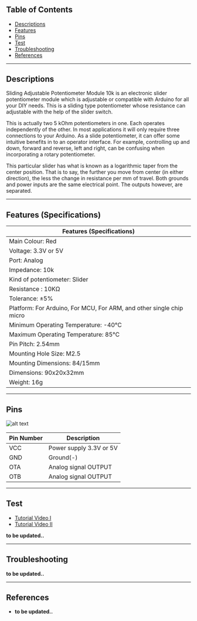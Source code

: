 #

## Table of Contents

-   [Descriptions](#descriptions)
-   [Features](#features)
-   [Pins](#pins)
-   [Test](#test-code)
-   [Troubleshooting](#troubleshooting)
-   [References](#references)

---

## Descriptions

Sliding Adjustable Potentiometer Module 10k is an electronic slider potentiometer module which is adjustable or compatible with Arduino for all your DIY needs. This is a sliding type potentiometer whose resistance can adjustable with the help of the slider switch.

This is actually two 5 kOhm potentiometers in one. Each operates independently of the other. In most applications it will only require three connections to your Arduino. As a slide potentiometer, it can offer some intuitive benefits in to an operator interface. For example, controlling up and down, forward and reverse, left and right, can be confusing when incorporating a rotary potentiometer.

This particular slider has what is known as a logarithmic taper from the center position. That is to say, the further you move from center (in either direction), the less the change in resistance per mm of travel. Both grounds and power inputs are the same electrical point. The outputs however, are separated.

---

## Features (Specifications)

| Features (Specifications)                                            |
| -------------------------------------------------------------------- |
| Main Colour: Red                                                     |
| Voltage: 3.3V or 5V                                                  |
| Port: Analog                                                         |
| Impedance: 10k                                                       |
| Kind of potentiometer: Slider                                        |
| Resistance : 10KΩ                                                    |
| Tolerance: ±5%                                                       |
| Platform: For Arduino, For MCU, For ARM, and other single chip micro |
| Minimum Operating Temperature: -40°C                                 |
| Maximum Operating Temperature: 85°C                                  |
| Pin Pitch: 2.54mm                                                    |
| Mounting Hole Size: M2.5                                             |
| Mounting Dimensions: 84/15mm                                         |
| Dimensions: 90x20x32mm                                               |
| Weight: 16g                                                          |

---

## Pins

![alt text](https://bit.ly/2PzzmBy 'pinout')

| Pin Number | Description             |
| ---------- | ----------------------- |
| VCC        | Power supply 3.3V or 5V |
| GND        | Ground(-)               |
| OTA        | Analog signal OUTPUT    |
| OTB        | Analog signal OUTPUT    |

---

## Test

-   [Tutorial Video I](https://www.youtube.com/watch?v=ARWG26A06ak)
-   [Tutorial Video II](https://youtu.be/6Vo4VcylGMk)

**to be updated..**

---

## Troubleshooting

**to be updated..**

---

## References

-   **to be updated..**
